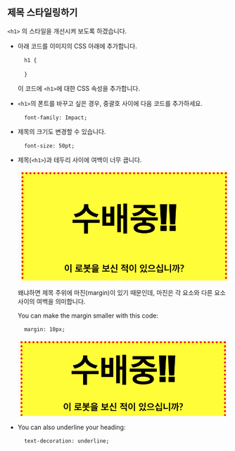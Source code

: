 ## 제목 스타일링하기

`<h1>` 의 스타일을 개선시켜 보도록 하겠습니다.

+ 아래 코드를 이미지의 CSS 아래에 추가합니다.
    
        h1 {
        
        }
        
    
    이 코드에 `<h1>`에 대한 CSS 속성을 추가합니다.

+ `<h1>`의 폰트를 바꾸고 싶은 경우, 중괄호 사이에 다음 코드를 추가하세요.
    
        font-family: Impact;
        

+ 제목의 크기도 변경할 수 있습니다.
    
        font-size: 50pt;
        

+ 제목(`<h1>`)과 테두리 사이에 여백이 너무 큽니다.
    
    ![screenshot](images/wanted-h1-margin.png)
    
    왜냐하면 제목 주위에 마진(margin)이 있기 때문인데, 마진은 각 요소와 다른 요소 사이의 여백을 의미합니다.
    
    You can make the margin smaller with this code:
    
        margin: 10px;
        
    
    ![screenshot](images/wanted-h1-margin-small.png)

+ You can also underline your heading:
    
        text-decoration: underline;